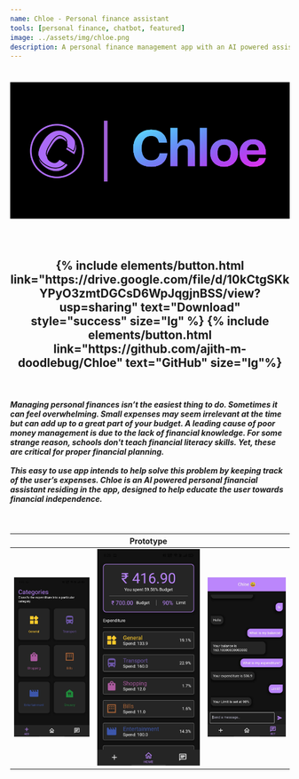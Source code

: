 ```yaml
---
name: Chloe - Personal finance assistant
tools: [personal finance, chatbot, featured]
image: ../assets/img/chloe.png
description: A personal finance management app with an AI powered assistant designed to help educate the user towards financial independence.
---
```


<h1 align="center">
<img src="../assets/img/chloe.png"/>
</h1><br>

<h2 align="center">
{% include elements/button.html link="https://drive.google.com/file/d/10kCtgSKkYPyO3zmtDGCsD6WpJqgjnBSS/view?usp=sharing" text="Download" style="success" size="lg" %}
{% include elements/button.html link="https://github.com/ajith-m-doodlebug/Chloe" text="GitHub" size="lg"%}
</h2>
<br>
<h5>
Managing personal finances isn’t the easiest thing to do. Sometimes it can feel overwhelming. Small expenses may seem irrelevant at the time but can add up to a great part of your budget. A leading cause of poor money management is due to the lack of financial knowledge. For some strange reason, schools don't teach financial literacy skills. Yet, these are critical for proper financial planning.
<br><br>
This easy to use app intends to help solve this problem by keeping track of the user’s expenses. Chloe is an AI powered personal financial assistant residing in the app, designed to help educate the user towards financial independence.

</h5>
<br>

|                                                                                               |                                           Prototype                                           |                                                                                               |
| :-------------------------------------------------------------------------------------------: | :-------------------------------------------------------------------------------------------: | :-------------------------------------------------------------------------------------------: |
| ![screen1](https://raw.githubusercontent.com/ajith-m-doodlebug/Chloe/main/assets/screen1.jpg) | ![screen2](https://raw.githubusercontent.com/ajith-m-doodlebug/Chloe/main/assets/screen2.jpg) | ![screen3](https://raw.githubusercontent.com/ajith-m-doodlebug/Chloe/main/assets/screen3.jpg) |
